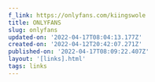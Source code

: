 ```yaml
---
f_link: https://onlyfans.com/kiingswole
title: ONLYFANS
slug: onlyfans
updated-on: '2022-04-17T08:04:13.177Z'
created-on: '2022-04-12T20:42:07.271Z'
published-on: '2022-04-17T08:09:22.407Z'
layout: '[links].html'
tags: links
---
```



